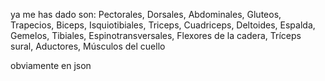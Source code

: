 ya me has dado son: Pectorales, Dorsales, Abdominales, Gluteos, Trapecios, Biceps, Isquiotibiales, Triceps, Cuadriceps, Deltoides, Espalda, Gemelos, Tibiales, Espinotransversales, Flexores de la cadera, Tríceps sural, Aductores, Músculos del cuello

obviamente en json